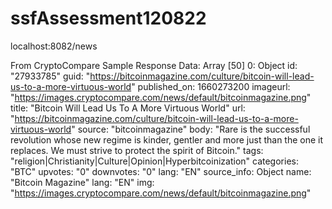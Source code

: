 # ssfAssessment120822

localhost:8082/news

From CryptoCompare Sample Response
Data: Array [50]
0: Object
id: "27933785"
guid: "https://bitcoinmagazine.com/culture/bitcoin-will-lead-us-to-a-more-virtuous-world"
published_on: 1660273200
imageurl: "https://images.cryptocompare.com/news/default/bitcoinmagazine.png"
title: "Bitcoin Will Lead Us To A More Virtuous World"
url: "https://bitcoinmagazine.com/culture/bitcoin-will-lead-us-to-a-more-virtuous-world"
source: "bitcoinmagazine"
body: "Rare is the successful revolution whose new regime is kinder, gentler and more just than the one it replaces. We must strive to protect the spirit of Bitcoin."
tags: "religion|Christianity|Culture|Opinion|Hyperbitcoinization"
categories: "BTC"
upvotes: "0"
downvotes: "0"
lang: "EN"
source_info: Object
name: "Bitcoin Magazine"
lang: "EN"
img: "https://images.cryptocompare.com/news/default/bitcoinmagazine.png"
